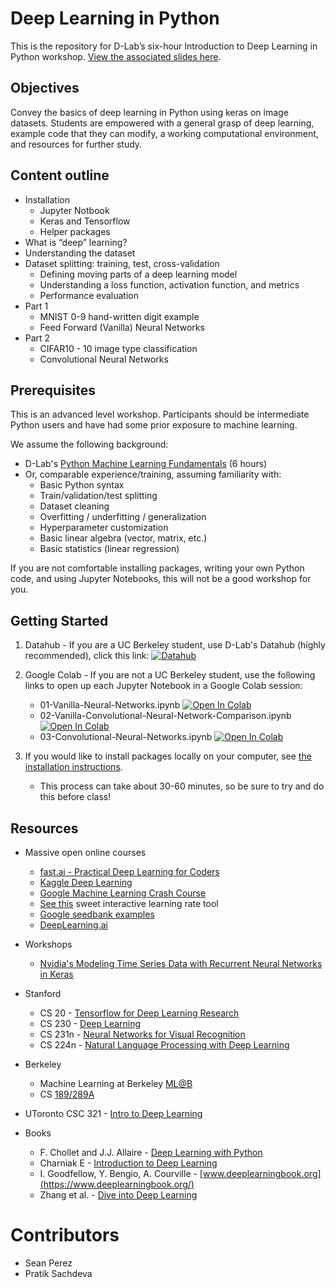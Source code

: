 # Deep Learning in Python

This is the repository for D-Lab’s six-hour Introduction to Deep Learning in Python workshop. [View the associated slides here](https://docs.google.com/presentation/d/1NQBDrjkM5ZdabDQFxd5_EqjXA33gt9N0-uI9viVTs6A/edit?usp=sharing).

## Objectives

Convey the basics of deep learning in Python using keras on image datasets. Students are empowered with a general grasp of deep learning, example code that they can modify, a working computational environment, and resources for further study.

## Content outline

* Installation
  * Jupyter Notbook
  * Keras and Tensorflow
  * Helper packages
* What is “deep” learning?
* Understanding the dataset
* Dataset splitting: training, test, cross-validation
  * Defining moving parts of a deep learning model
  * Understanding a loss function, activation function, and metrics
  * Performance evaluation
* Part 1
  * MNIST 0-9 hand-written digit example
  * Feed Forward (Vanilla) Neural Networks
* Part 2
  * CIFAR10 - 10 image type classification
  * Convolutional Neural Networks

## Prerequisites

This is an advanced level workshop. Participants should be intermediate Python users and have had some prior exposure to machine learning.

We assume the following background:

* D-Lab's [Python Machine Learning Fundamentals](https://github.com/dlab-berkeley/Python-Machine-Learning-Fundamentals) (6 hours)
* Or, comparable experience/training, assuming familiarity with:
  * Basic Python syntax
  * Train/validation/test splitting
  * Dataset cleaning
  * Overfitting / underfitting / generalization
  * Hyperparameter customization
  * Basic linear algebra (vector, matrix, etc.)
  * Basic statistics (linear regression)

If you are not comfortable installing packages, writing your own Python code, and using Jupyter Notebooks, this will not be a good workshop for you.


## Getting Started

1. Datahub - If you are a UC Berkeley student, use D-Lab's Datahub (highly recommended), click this link: [![Datahub](https://img.shields.io/badge/launch-datahub-blue)](https://dlab.datahub.berkeley.edu/hub/user-redirect/git-pull?repo=https%3A%2F%2Fgithub.com%2Fdlab-berkeley%2FPython-Deep-Learning&urlpath=tree%2FPython-Deep-Learning%2F&branch=main)

2. Google Colab - If you are not a UC Berkeley student, use the following links to open up each Jupyter Notebook in a Google Colab session:

    - 01-Vanilla-Neural-Networks.ipynb [![Open In Colab](https://colab.research.google.com/assets/colab-badge.svg)](https://colab.research.google.com/github/dlab-berkeley/Python-Deep-Learning/blob/main/lessons/01-Vanilla-Neural-Networks.ipynb)
    - 02-Vanilla-Convolutional-Neural-Network-Comparison.ipynb [![Open In Colab](https://colab.research.google.com/assets/colab-badge.svg)](https://colab.research.google.com/github/dlab-berkeley/Python-Deep-Learning/blob/main/lessons/02-Vanilla-Convolutional-Neural-Network-Comparison.ipynb)
    - 03-Convolutional-Neural-Networks.ipynb [![Open In Colab](https://colab.research.google.com/assets/colab-badge.svg)](https://colab.research.google.com/github/dlab-berkeley/Python-Deep-Learning/blob/main/lessons/03-Convolutional-Neural-Networks.ipynb)


3. If you would like to install packages locally on your computer, see [the installation instructions](https://github.com/dlab-berkeley/Python-Deep-Learning/blob/development/installation-instructions.md).

    - This process can take about 30-60 minutes, so be sure to try and do this before class!

## Resources

* Massive open online courses
    * [fast.ai - Practical Deep Learning for Coders](https://course.fast.ai/)
    * [Kaggle Deep Learning](https://www.kaggle.com/learn/deep-learning)
    * [Google Machine Learning Crash Course](https://developers.google.com/machine-learning/crash-course/)
    * [See this](https://developers.google.com/machine-learning/crash-course/fitter/graph) sweet interactive learning rate tool
    * [Google seedbank examples](https://tools.google.com/seedbank/seeds)
    * [DeepLearning.ai](https://www.deeplearning.ai/)

* Workshops
    * [Nvidia's Modeling Time Series Data with Recurrent Neural Networks in Keras](https://courses.nvidia.com/courses/course-v1:DLI+L-HX-05+V1/about)

* Stanford
    * CS 20 - [Tensorflow for Deep Learning Research](http://web.stanford.edu/class/cs20si/syllabus.html)
    * CS 230 - [Deep Learning](http://cs230.stanford.edu/)
    * CS 231n - [Neural Networks for Visual Recognition](http://cs231n.github.io/)
    * CS 224n - [Natural Language Processing with Deep Learning](http://web.stanford.edu/class/cs224n/)

* Berkeley
    * Machine Learning at Berkeley [ML@B](https://ml.berkeley.edu/)
    * CS [189/289A](https://people.eecs.berkeley.edu/~jrs/189/)

* UToronto CSC 321 - [Intro to Deep Learning](http://www.cs.toronto.edu/~rgrosse/courses/csc321_2018/)


* Books
    * F. Chollet and J.J. Allaire - [Deep Learning with Python](https://tanthiamhuat.files.wordpress.com/2018/03/deeplearningwithpython.pdf)
    * Charniak E - [Introduction to Deep Learning](https://mitpress.mit.edu/books/introduction-deep-learning)
    * I. Goodfellow, Y. Bengio, A. Courville - [www.deeplearningbook.org](https://www.deeplearningbook.org/)
    * Zhang et al. - [Dive into Deep Learning](http://en.diveintodeeplearning.org/)

# Contributors
* Sean Perez
* Pratik Sachdeva
